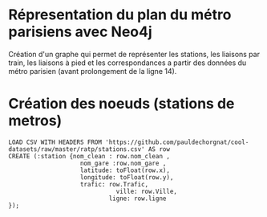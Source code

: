 # Répresentation du plan du métro parisiens avec Neo4j
Création d'un graphe qui permet de représenter les stations, les liaisons par train, les liaisons à pied et les correspondances a partir des données du métro parisien (avant prolongement de la ligne 14).

# Création des noeuds (stations de metros)
```neo4j
LOAD CSV WITH HEADERS FROM 'https://github.com/pauldechorgnat/cool-datasets/raw/master/ratp/stations.csv' AS row
CREATE (:station {nom_clean : row.nom_clean , 
                    nom_gare :row.nom_gare , 
                    latitude: toFloat(row.x), 
                    longitude: toFloat(row.y), 
                    trafic: row.Trafic,
					          ville: row.Ville,
					        ligne: row.ligne
});
```
